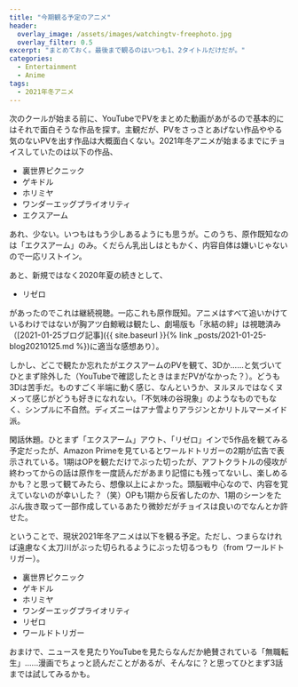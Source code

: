 ```yaml
---
title: "今期観る予定のアニメ"
header:
  overlay_image: /assets/images/watchingtv-freephoto.jpg
  overlay_filter: 0.5
excerpt: "まとめておく。最後まで観るのはいつも1、2タイトルだけだが。"
categories:
  - Entertainment
  - Anime
tags:
  - 2021年冬アニメ
---
```


次のクールが始まる前に、YouTubeでPVをまとめた動画があがるので基本的にはそれで面白そうな作品を探す。主観だが、PVをさっさとあげない作品ややる気のないPVを出す作品は大概面白くない。2021年冬アニメが始まるまでにチョイスしていたのは以下の作品、

- 裏世界ピクニック
- ゲキドル
- ホリミヤ
- ワンダーエッグプライオリティ
- エクスアーム

あれ、少ない。いつもはもう少しあるようにも思うが。このうち、原作既知なのは「エクスアーム」のみ。くだらん乳出しはともかく、内容自体は嫌いじゃないので一応リストイン。

あと、新規ではなく2020年夏の続きとして、

- リゼロ

があったのでこれは継続視聴。一応これも原作既知。アニメはすべて追いかけているわけではないが胸アツ白鯨戦は観たし、劇場版も「氷結の絆」は視聴済み（[2021-01-25ブログ記事]({{ site.baseurl }}{% link _posts/2021-01-25-blog20210125.md %})に適当な感想あり）。

しかし、どこで観たか忘れたがエクスアームのPVを観て、3Dか......と気づいてひとまず除外した（YouTubeで確認したときはまだPVがなかった？）。どうも3Dは苦手だ。ものすごく半端に動く感じ、なんというか、ヌルヌルではなくヌメって感じがどうも好きになれない。「不気味の谷現象」のようなものでもなく、シンプルに不自然。ディズニーはアナ雪よりアラジンとかリトルマーメイド派。

閑話休題。ひとまず「エクスアーム」アウト、「リゼロ」インで5作品を観てみる予定だったが、Amazon Primeを見ているとワールドトリガーの2期が広告で表示されている。1期はOPを観ただけでぶった切ったが、アフトクラトルの侵攻が終わってからの話は原作を一度読んだがあまり記憶にも残ってないし、楽しめるかも？と思って観てみたら、想像以上によかった。頭脳戦中心なので、内容を覚えていないのが幸いした？（笑）OPも1期から反省したのか、1期のシーンをたぶん抜き取って一部作成しているあたり微妙だがチョイスは良いのでなんとか許せた。

ということで、現状2021年冬アニメは以下を観る予定。ただし、つまらなければ遠慮なく太刀川がぶった切られるようにぶった切るつもり（from ワールドトリガー）。

- 裏世界ピクニック
- ゲキドル
- ホリミヤ
- ワンダーエッグプライオリティ
- リゼロ
- ワールドトリガー

おまけで、ニュースを見たりYouTubeを見たらなんだか絶賛されている「無職転生」......漫画でちょっと読んだことがあるが、そんなに？と思ってひとまず3話までは試してみるかも。
